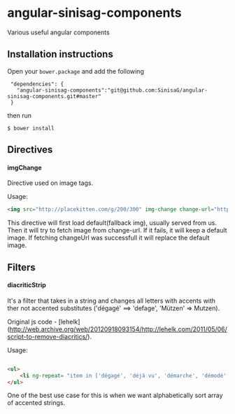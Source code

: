 angular-sinisag-components
===============

Various useful angular components

## Installation instructions

Open your ```bower.package``` and add the following

```
 "dependencies": {
   "angular-sinisag-components":"git@github.com:SinisaG/angular-sinisag-components.git#master"
 }
```

then run 

``` $ bower install ```

## Directives

#### imgChange

Directive used on image tags.

Usage:

```html
<img src="http://placekitten.com/g/200/300" img-change change-url="http://placekitten.com/g/200/400"/>

``` 

This directive will first load default(fallback img), usually served from us. Then it will try to fetch image from change-url. If it fails, it will keep a default image. If fetching changeUrl was successfull it will replace the default image.

## Filters 

#### diacriticStrip

It's a filter that takes in a string and changes all letters with accents with ther not accented substitutes ('dégagé' ==> 'defage', 'Mützen' => Mutzen). 

Original js code - [lehelk] (http://web.archive.org/web/20120918093154/http://lehelk.com/2011/05/06/script-to-remove-diacritics/).

Usage:

```html

<ul>
	<li ng-repeat= "item in ['dégagé', 'déjà vu', 'démarche', 'démodé', 'dénouement', 'Mützen']">{{item}} ==> {{item | diacriticStrip}}</li>
</ul>

``` 
One of the best use case for this is when we want alphabetically sort array of accented strings.